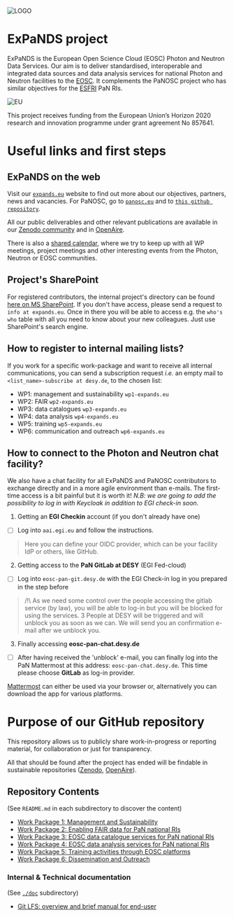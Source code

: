 ![LOGO](https://i2.wp.com/expands.eu/wp-content/uploads/2019/12/cloud-1.png?resize=1024%2C717&ssl=1)

# ExPaNDS project

ExPaNDS is the European Open Science Cloud (EOSC) Photon and Neutron Data Services. Our aim is to deliver standardised, interoperable and integrated data sources and data analysis services for national Photon and Neutron facilities to the [EOSC](https://www.eosc-portal.eu/). It complements the PaNOSC project who has similar objectives for the [ESFRI](https://www.esfri.eu/) PaN RIs.

![EU](https://i2.wp.com/expands.eu/wp-content/uploads/2019/09/eulogo.jpg?resize=100%2C67&ssl=1)

This project receives funding from the European Union’s Horizon 2020 research and innovation programme under grant agreement No 857641.

# Useful links and first steps
## ExPaNDS on the web
Visit our [`expands.eu`](https://expands.eu) website to find out more about our objectives, partners, news and vacancies. For PaNOSC, go to [`panosc.eu`](https://panosc.eu) and to [`this github repository`](https://github.com/panosc-eu/panosc).

All our public deliverables and other relevant publications are available in our [Zenodo community](https://zenodo.org/communities/expands/) and in [OpenAire](https://explore.openaire.eu/search/project?projectId=corda__h2020::9d87a9fbd7da1345ec6ba3a4710c4f68).

There is also a [shared calendar](https://calendar.google.com/calendar?cid=YWJnY3R2N3E5dnBvY2VhZzRnNnNndmprcjBAZ3JvdXAuY2FsZW5kYXIuZ29vZ2xlLmNvbQ), where we try to keep up with all WP meetings, project meetings and other interesting events from the Photon, Neutron or EOSC communities.

## Project's SharePoint
For registered contributors, the internal project's directory can be found [here on MS SharePoint](https://dlsltd.sharepoint.com/sites/GRA0046). If you don't have access, please send a request to `info at expands.eu`. Once in there you will be able to access e.g. the `who's who` table with all you need to know about your new colleagues. Just use SharePoint's search engine.

## How to register to internal mailing lists?
If you work for a specific work-package and want to receive all internal communications, you can send a subscription request *i.e.* an empty mail to `<list_name>-subscribe at desy.de`, to the chosen list:
- WP1: management and sustainability `wp1-expands.eu`
- WP2: FAIR `wp2-expands.eu`
- WP3: data catalogues `wp3-expands.eu`
- WP4: data analysis `wp4-expands.eu`
- WP5: training `wp5-expands.eu`
- WP6: communication and outreach `wp6-expands.eu`

## How to connect to the Photon and Neutron chat facility?
We also have a chat facility for all ExPaNDS and PaNOSC contributors to exchange directly and in a more agile environment than e-mails. The first-time access is a bit painful but it is worth it!
*N.B: we are going to add the possibility to log in with Keycloak in addition to EGI check-in soon.*

1. Getting an **EGI Checkin** account (if you don't already have one)
- [ ] Log into `aai.egi.eu` and follow the instructions.

> Here you can define your OIDC provider, which can be your facility IdP or others, like GitHub.

2. Getting access to the **PaN GitLab at DESY** (EGI Fed-cloud)
- [ ] Log into `eosc-pan-git.desy.de` with the EGI Check-in log in you prepared in the step before

> /!\ As we need some control over the people accessing the gitlab service (by law), you will be able to log-in but you will be blocked for using the services. 3 People at DESY will be triggered and will unblock you as soon as we can. We will send you an confirmation e-mail after we unblock you.

3. Finally accessing **eosc-pan-chat.desy.de**

- [ ] After having received the 'unblock' e-mail, you can finally log into the PaN Mattermost at this address: `eosc-pan-chat.desy.de`. This time please choose **GitLab** as log-in provider.

[Mattermost](https://mattermost.com/) can either be used via your browser or, alternatively you can download the app for various platforms.

# Purpose of our GitHub repository
This repository allows us to publicly share work-in-progress or reporting material, for collaboration or just for transparency.

All that should be found after the project has ended will be findable in sustainable repositories ([Zenodo](https://zenodo.org/), [OpenAire](https://www.openaire.eu/)).

## Repository Contents

(See `README.md` in each subdirectory to discover the content)

- [Work Package 1: Management and Sustainability](./WP1)
- [Work Package 2: Enabling FAIR data for PaN national RIs](./WP2)
- [Work Package 3: EOSC data catalogue services for PaN national RIs](./WP3)
- [Work Package 4: EOSC data analysis services for PaN national RIs](./WP4)
- [Work Package 5: Training activities through EOSC platforms](./WP5)
- [Work Package 6: Dissemination and Outreach](./WP6)

### Internal & Technical documentation

(See [`./doc`](./doc) subdirectory)

- [Git LFS: overview and brief manual for end-user](./doc/git-lfs.md)
